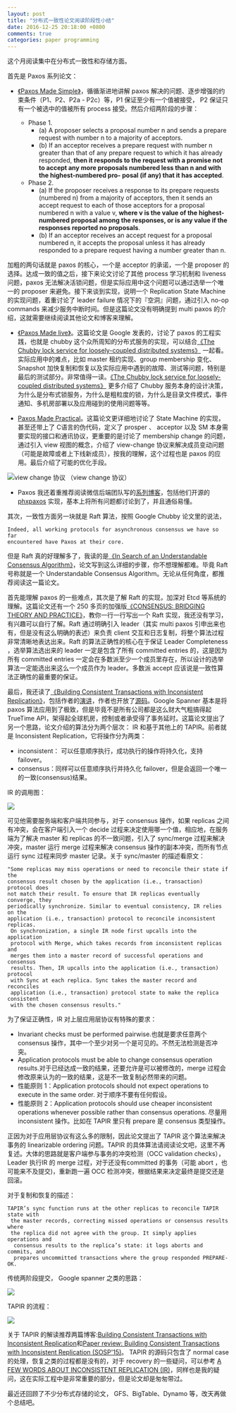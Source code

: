 ```yaml
---
layout: post
title: "分布式一致性论文阅读阶段性小结"
date: 2016-12-25 20:18:00 +0800
comments: true
categories: paper programming
---
```


这个月阅读集中在分布式一致性和存储方面。

首先是 Paxos 系列论文：

* [《Paxos Made Simple》](http://research.microsoft.com/en-us/um/people/lamport/pubs/paxos-simple.pdf)，循循渐进地讲解 paxos 解决的问题、逐步增强的约束条件（P1、P2、P2a - P2c）等，P1 保证至少有一个值被接受， P2 保证只有一个被选中的值被所有 process 接受。然后介绍两阶段的步骤：

  * Phase 1. 
     * (a) A proposer selects a proposal number n and sends a prepare request with number n to a majority of acceptors.     * (b) If an acceptor receives a prepare request with number n greater than that of any prepare request to which it has already responded, **then it responds to the request with a promise not to accept any more proposals numbered less than n and with the highest-numbered pro- posal (if any) that it has accepted**.
  * Phase 2. 
     * (a) If the proposer receives a response to its prepare requests (numbered n) from a majority of acceptors, then it sends an accept request to each of those acceptors for a proposal numbered n with a value v, **where v is the value of the highest-numbered proposal among the responses, or is any value if the responses reported no proposals**.     * (b) If an acceptor receives an accept request for a proposal numbered n, it accepts the proposal unless it has already responded to a prepare request having a number greater than n.

加粗的两句话就是 paxos 的核心，一个是 acceptor 的承诺，一个是 proposer 的选择。达成一致的值之后，接下来论文讨论了其他 process 学习机制和 liveness 问题，paxos 无法解决活锁问题，但是实际应用中这个问题可以通过选举一个唯一的 proposer 来避免。接下来谈到实现，说明一个 Replication State Machine 的实现问题，着重讨论了 leader failure 情况下的『空洞』问题，通过引入 no-op commands 来减少服务中断时间。但是这篇论文没有明确提到 multi paxos 的介绍，这就需要继续阅读其他论文和博客来理解。

* [《Paxos Made live》](http://research.google.com/archive/paxos_made_live.html)。这篇论文是 Google 发表的，讨论了 paxos 的工程实践，也就是 chubby 这个众所周知的分布式服务的实现，可以结合[《The Chubby lock service for loosely-coupled distributed systems》](https://research.google.com/archive/chubby.html) 一起看。实际应用中的难点，比如 master 租约实现、group membership 变化、Snapshot 加快复制和恢复以及实际应用中遇到的故障、测试等问题，特别是最后的测试部分。非常值得一读。[《The Chubby lock service for loosely-coupled distributed systems》](https://research.google.com/archive/chubby.html) 更多介绍了 Chubby 服务本身的设计决策，为什么是分布式锁服务，为什么是粗粒度的锁，为什么是目录文件模式，事件通知、多机房部署以及应用碰到的使用问题等等。

* [Paxos Made Practical](https://pdos.csail.mit.edu/archive/6.824-2007/papers/mazieres-paxos.pdf)。这篇论文更详细地讨论了 State Machine 的实现，甚至还带上了 C语言的伪代码，定义了 prosper 、 acceptor 以及 SM 本身需要实现的接口和通讯协议，更重要的是讨论了 membership change 的问题，通过引入 view 视图的概念，介绍了 view-change 协议来解决成员变动问题（可能是故障或者上下线新成员），按我的理解，这个过程也是 paxos 的应用。最后介绍了可能的优化手段。

![view change 协议](/images/paxos_view_change.png)
（view change 协议）


* Paxos 我还着重推荐阅读微信后端团队写的[系列博客](https://zhuanlan.zhihu.com/p/21438357?refer=lynncui)，包括他们开源的 [phxpaxos](https://github.com/tencent-wechat/phxpaxos/) 实现，基本上将所有问题都讨论到了，并且通俗易懂。

其次，一致性方面另一块就是 Raft 算法，按照 Google Chubby 论文里的说法，

```
Indeed, all working protocols for asynchronous consensus we have so far 
encountered have Paxos at their core.
```

但是 Raft 真的好理解多了，我读的是[《In Search of an Understandable Consensus Algorithm》](https://docs.google.com/viewer?url=https%3A%2F%2Fraft.github.io%2Fraft.pdf)，论文写到这么详细的步骤，你不想理解都难。毕竟 Raft 号称就是一个 Understandable Consensus Algorithm。无论从任何角度，都推荐阅读这一篇论文。

首先能理解 paxos 的一些难点，其次是了解 Raft 的实现，加深对 Etcd 等系统的理解。这篇论文还有一个 250 多页的加强版[《CONSENSUS: BRIDGING THEORY AND PRACTICE》](https://ramcloud.stanford.edu/~ongaro/thesis.pdf)，教你一行一行写出一个 Raft 实现，我还没有学习，有兴趣可以自行了解。Raft 通过明确引入 leader（其实 multi paxos 引申出来也有，但是没有这么明确的表述）来负责 client 交互和日志复制，将整个算法过程非常清晰地表达出来。Raft 的算法正确性的核心在于保证 Leader Completeness ，选举算法选出来的 leader 一定是包含了所有 committed entries 的，这是因为所有 committed entries 一定会在多数派至少一个成员里存在，所以设计的选举算法一定能选出来这么一个成员作为 leader。多数派 accept 应该说是一致性算法正确性的最重要的保证。

最后，我还读了[《Building Consistent Transactions with Inconsistent Replication》](https://syslab.cs.washington.edu/papers/tapir-tr14.pdf)，包括作者的[演讲](https://www.youtube.com/watch?v=yE3eMxYJDiE)，作者也开放了[源码](https://github.com/UWSysLab/tapir)。Google Spanner 基本是将 paxos 算法应用到了极致，但是毕竟不是所有公司都是这么财大气粗搞得起 TrueTime API，架得起全球机房，控制或者承受得了事务延时。这篇论文提出了另一个思路，论文介绍的算法分为两个层次： IR 和基于其他上的 TAPIR。前者就是 Inconsistent Replication，它将操作分为两类：

* inconsistent： 可以任意顺序执行，成功执行的操作将持久化，支持 failover。
* consensus：同样可以任意顺序执行并持久化 failover，但是会返回一个唯一的一致(consensus)结果。

IR 的调用图：

![](/images/ir_call.png)

可见他需要服务端和客户端共同参与，对于 consensus 操作，如果 replicas 之间有冲突，会在客户端引入一个 decide 过程来决定使用哪一个值，相应地，在服务端为了解决 master 和 replicas 的不一致问题，引入了 sync/merge 过程来解决冲突，master 运行 merge 过程来解决 consensus 操作的副本冲突，而所有节点运行 sync 过程来同步 master 记录。关于 sync/master 的描述看原文：

```
"Some replicas may miss operations or need to reconcile their state if the 
consensus result chosen by the application (i.e., transaction) protocol does 
not match their result. To ensure that IR replicas eventually converge, they 
periodically synchronize. Similar to eventual consistency, IR relies on the 
application (i.e., transaction) protocol to reconcile inconsistent replicas.
 On synchronization, a single IR node first upcalls into the application 
 protocol with Merge, which takes records from inconsistent replicas and 
 merges them into a master record of successful operations and consensus 
 results. Then, IR upcalls into the application (i.e., transaction) protocol 
 with Sync at each replica. Sync takes the master record and reconciles 
 application (i.e., transaction) protocol state to make the replica consistent 
 with the chosen consensus results."
```

为了保证正确性，IR 对上层应用层协议有特殊的要求：

* Invariant checks must be performed pairwise.也就是要求任意两个 consensus 操作，其中一个至少对另一个是可见的。不然无法检测是否冲突。
* Application protocols must be able to change consensus operation results.对于已经达成一致的结果，还要允许是可以被修改的，merge 过程会修改原来认为的一致的结果，这是不一致复制必然带来的问题。
* 性能原则 1：Application protocols should not expect operations to execute in the same order. 对于顺序不要有任何假设。
* 性能原则 2：Application protocols should use cheaper inconsistent operations whenever possible rather than consensus operations. 尽量用 inconsistent 操作。比如在 TAPIR 里只有 prepare 是 consensus 类型操作。

正因为对于应用层协议有这么多的限制，因此论文提出了 TAPIR 这个算法来解决事务的 linearizable ordering 问题。TAPIR 的具体算法请阅读论文吧，这里不再复述。大体的思路就是客户端参与事务的冲突检测（OCC validation checks），Leader 执行IR 的 merge 过程，对于还没有committed 的事务（可能 abort ，也可能来不及提交)，重新跑一遍 OCC 检测冲突，根据结果来决定最终是提交还是回滚。

对于复制和恢复的描述：

```
TAPIR’s sync function runs at the other replicas to reconcile TAPIR state with
 the master records, correcting missed operations or consensus results where 
 the replica did not agree with the group. It simply applies operations and
  consensus results to the replica’s state: it logs aborts and commits, and 
  prepares uncommitted transactions where the group responded PREPARE-OK.
```

传统两阶段提交， Google spanner 之类的思路：

![](/images/2pc_tx.png)

TAPIR 的流程：

![](/images/tapir_tx.png)

关于 TAPIR 的解读推荐两篇博客:[Building Consistent Transactions with Inconsistent Replication](https://blog.acolyer.org/2015/10/21/building-consistent-transactions-with-inconsistent-replication/)和[Paper review: Building Consistent Transactions with Inconsistent Replication (SOSP'15)](http://muratbuffalo.blogspot.jp/2016/03/paper-review-building-consistent.html)。 TAPIR 的源码只包含了 normal case 的处理，恢复之类的过程都是没有的，对于 recovery 的一些疑问，可以参考 [A FEW WORDS ABOUT INCONSISTENT REPLICATION (IR)](http://charap.co/a-few-words-about-inconsistent-replication-ir/)，同样也是我的疑问，这在实际工程中是非常重要的部分，但是论文却是匆匆带过。

最近还回顾了不少分布式存储的论文， GFS、BigTable、Dynamo 等，改天再做个总结吧。




